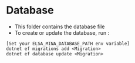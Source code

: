 ﻿# Database

- This folder contains the database file
- To create or update the database, run :
```
[Set your ELSA_MINA_DATABASE_PATH env variable]
dotnet ef migrations add <Migration>
dotnet ef database update <Migration>
```